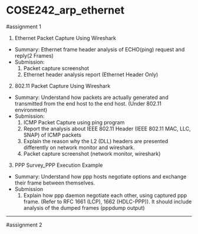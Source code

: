# COSE242_arp_ethernet

#assignment 1
1. Ethernet Packet Capture Using Wireshark
- Summary: Ethernet frame header analysis of ECHO(ping) request and reply(2 Frames)
- Submission:
  1) Packet capture screenshot  
  2) Ethernet header analysis report (Ethernet Header Only)

2. 802.11 Packet Capture Using Wireshark
- Summary: Understand how packets are actually generated and transmitted from the end host to the end host. (Under 802.11 environment)
- Submission: 
  1) ICMP Packet Capture using ping program
  2) Report the analysis about IEEE 802.11 Header (IEEE 802.11 MAC, LLC, SNAP) of ICMP packets
  3) Explain the reason why the L2 (DLL) headers are presented differently on network monitor and wireshark.
  4) Packet capture screenshot (network monitor, wireshark)

3. PPP Survey_PPP Execution Example
- Summary: Understand how ppp hosts negotiate options and exchange their frame between themselves.
- Submission
  1) Explain how ppp daemon negotiate each other, using captured ppp frame. (Refer to RFC 1661 (LCP), 1662 (HDLC-PPP)). It should include analysis of the dumped frames (pppdump output)
 ---

#assignment 2

